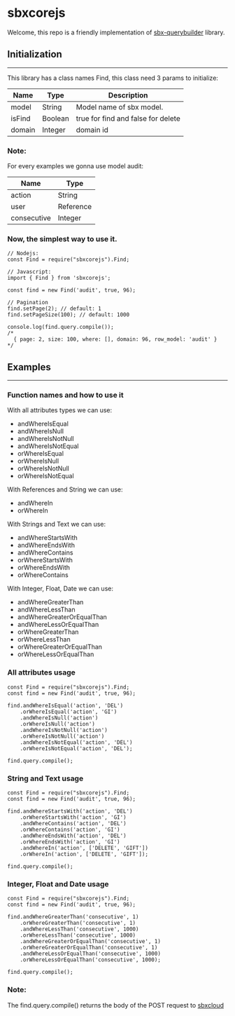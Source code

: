 # sbxcorejs

Welcome, this repo is a friendly implementation of [sbx-querybuilder](https://github.com/sbxcloud/sbx-querybuilder) library.

## Initialization
- - -

This library has a class names Find, this class need 3 params to initialize: 

| Name | Type | Description |
| ------ | ------ | ------ |
| model | String | Model name of sbx model. |
| isFind | Boolean | true for find and false for delete |
| domain | Integer | domain id |

### Note:
For every examples we gonna use model audit:

| Name | Type |
| ------ | ------ |
| action | String |
| user | Reference |
| consecutive | Integer |

### Now, the simplest way to use it.

```
// Nodejs:
const Find = require("sbxcorejs").Find;

// Javascript:
import { Find } from 'sbxcorejs';

const find = new Find('audit', true, 96);

// Pagination 
find.setPage(2); // default: 1
find.setPageSize(100); // default: 1000

console.log(find.query.compile());
/*
  { page: 2, size: 100, where: [], domain: 96, row_model: 'audit' }
*/
```

## Examples
- - -

### Function names and how to use it

With all attributes types we can use:
- andWhereIsEqual
- andWhereIsNull
- andWhereIsNotNull
- andWhereIsNotEqual
- orWhereIsEqual
- orWhereIsNull
- orWhereIsNotNull
- orWhereIsNotEqual

With References and String we can use:
- andWhereIn
- orWhereIn

With Strings and Text we can use:
- andWhereStartsWith
- andWhereEndsWith
- andWhereContains
- orWhereStartsWith
- orWhereEndsWith
- orWhereContains

With Integer, Float, Date we can use:
- andWhereGreaterThan
- andWhereLessThan
- andWhereGreaterOrEqualThan
- andWhereLessOrEqualThan
- orWhereGreaterThan
- orWhereLessThan
- orWhereGreaterOrEqualThan
- orWhereLessOrEqualThan

### All attributes usage

```
const Find = require("sbxcorejs").Find;
const find = new Find('audit', true, 96);

find.andWhereIsEqual('action', 'DEL')
    .orWhereIsEqual('action', 'GI')
    .andWhereIsNull('action')
    .orWhereIsNull('action')
    .andWhereIsNotNull('action')
    .orWhereIsNotNull('action')
    .andWhereIsNotEqual('action', 'DEL')
    .orWhereIsNotEqual('action', 'DEL');

find.query.compile();
```

### String and Text usage

```
const Find = require("sbxcorejs").Find;
const find = new Find('audit', true, 96);

find.andWhereStartsWith('action', 'DEL')
    .orWhereStartsWith('action', 'GI')
    .andWhereContains('action', 'DEL')
    .orWhereContains('action', 'GI')
    .andWhereEndsWith('action', 'DEL')
    .orWhereEndsWith('action', 'GI')
    .andWhereIn('action', ['DELETE', 'GIFT'])
    .orWhereIn('action', ['DELETE', 'GIFT']);

find.query.compile();
```

### Integer, Float and Date usage

```
const Find = require("sbxcorejs").Find;
const find = new Find('audit', true, 96);

find.andWhereGreaterThan('consecutive', 1)
    .orWhereGreaterThan('consecutive', 1)
    .andWhereLessThan('consecutive', 1000)
    .orWhereLessThan('consecutive', 1000)
    .andWhereGreaterOrEqualThan('consecutive', 1)
    .orWhereGreaterOrEqualThan('consecutive', 1)
    .andWhereLessOrEqualThan('consecutive', 1000)
    .orWhereLessOrEqualThan('consecutive', 1000);

find.query.compile();
```

### Note:

The find.query.compile() returns the body of the POST request to [sbxcloud](https://sbxcloud.com)